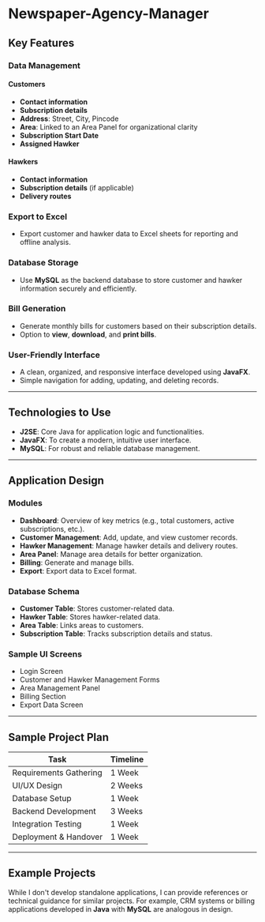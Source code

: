 # Newspaper-Agency-Manager

## Key Features

### Data Management
#### Customers
- **Contact information**
- **Subscription details**
- **Address**: Street, City, Pincode
- **Area**: Linked to an Area Panel for organizational clarity
- **Subscription Start Date**
- **Assigned Hawker**

#### Hawkers
- **Contact information**
- **Subscription details** (if applicable)
- **Delivery routes**

### Export to Excel
- Export customer and hawker data to Excel sheets for reporting and offline analysis.

### Database Storage
- Use **MySQL** as the backend database to store customer and hawker information securely and efficiently.

### Bill Generation
- Generate monthly bills for customers based on their subscription details.
- Option to **view**, **download**, and **print bills**.

### User-Friendly Interface
- A clean, organized, and responsive interface developed using **JavaFX**.
- Simple navigation for adding, updating, and deleting records.

---

## Technologies to Use
- **J2SE**: Core Java for application logic and functionalities.
- **JavaFX**: To create a modern, intuitive user interface.
- **MySQL**: For robust and reliable database management.

---

## Application Design

### Modules
- **Dashboard**: Overview of key metrics (e.g., total customers, active subscriptions, etc.).
- **Customer Management**: Add, update, and view customer records.
- **Hawker Management**: Manage hawker details and delivery routes.
- **Area Panel**: Manage area details for better organization.
- **Billing**: Generate and manage bills.
- **Export**: Export data to Excel format.

### Database Schema
- **Customer Table**: Stores customer-related data.
- **Hawker Table**: Stores hawker-related data.
- **Area Table**: Links areas to customers.
- **Subscription Table**: Tracks subscription details and status.

### Sample UI Screens
- Login Screen
- Customer and Hawker Management Forms
- Area Management Panel
- Billing Section
- Export Data Screen

---

## Sample Project Plan

| Task                  | Timeline |
|-----------------------|----------|
| Requirements Gathering | 1 Week   |
| UI/UX Design           | 2 Weeks  |
| Database Setup         | 1 Week   |
| Backend Development    | 3 Weeks  |
| Integration Testing    | 1 Week   |
| Deployment & Handover  | 1 Week   |

---

## Example Projects
While I don't develop standalone applications, I can provide references or technical guidance for similar projects. For example, CRM systems or billing applications developed in **Java** with **MySQL** are analogous in design.
